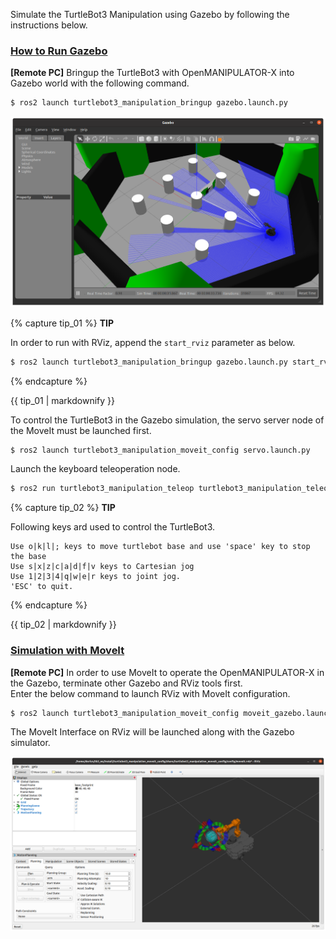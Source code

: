 
Simulate the TurtleBot3 Manipulation using Gazebo by following the instructions below.

### [How to Run Gazebo](#how-to-run-gazebo)

**[Remote PC]** Bringup the TurtleBot3 with OpenMANIPULATOR-X into Gazebo world with the following command.

```bash
$ ros2 launch turtlebot3_manipulation_bringup gazebo.launch.py
```

![](/assets/images/platform/turtlebot3/manipulation/tb3_manipulation_ros2_gazebo.png)



{% capture tip_01 %}
**TIP**

In order to run with RViz, append the `start_rviz` parameter as below.  
```bash
$ ros2 launch turtlebot3_manipulation_bringup gazebo.launch.py start_rviz:=true
```
{% endcapture %}
<div class="notice--info">{{ tip_01 | markdownify }}</div>

To control the TurtleBot3 in the Gazebo simulation, the servo server node of the MoveIt must be launched first.

```bash
$ ros2 launch turtlebot3_manipulation_moveit_config servo.launch.py
```

Launch the keyboard teleoperation node.

```bash
$ ros2 run turtlebot3_manipulation_teleop turtlebot3_manipulation_teleop
```

{% capture tip_02 %}
**TIP**

Following keys ard used to control the TurtleBot3.  
```
Use o|k|l|; keys to move turtlebot base and use 'space' key to stop the base
Use s|x|z|c|a|d|f|v keys to Cartesian jog
Use 1|2|3|4|q|w|e|r keys to joint jog.
'ESC' to quit.
```
{% endcapture %}
<div class="notice--info">{{ tip_02 | markdownify }}</div>

### [Simulation with MoveIt](#simulation-with-moveit)

**[Remote PC]** In order to use MoveIt to operate the OpenMANIPULATOR-X in the Gazebo, terminate other Gazebo and RViz tools first.  
Enter the below command to launch RViz with MoveIt configuration.

```bash
$ ros2 launch turtlebot3_manipulation_moveit_config moveit_gazebo.launch.py
```

The MoveIt Interface on RViz will be launched along with the Gazebo simulator.

![](/assets/images/platform/turtlebot3/manipulation/tb3_manipulation_ros2_rviz.png)
